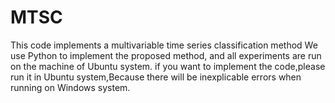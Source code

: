# MTSC
This code implements a multivariable time series classification method
We use Python to implement the proposed method, and all experiments are run on the machine of Ubuntu system.
if you want to implement the code,please run it in Ubuntu system,Because there will be inexplicable errors when running on Windows system.
